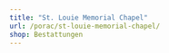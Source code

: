 ```yaml
---
title: "St. Louie Memorial Chapel"
url: /porac/st-louie-memorial-chapel/
shop: Bestattungen
---
```

